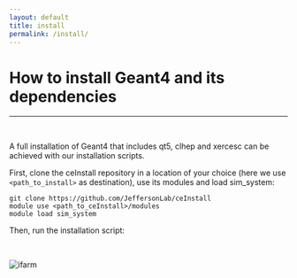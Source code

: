 ```yaml
---
layout: default
title: install 
permalink: /install/
---
```





# How to install Geant4 and its dependencies

---

<br/>


A full installation of Geant4 that includes qt5, clhep and xercesc can be achieved with our installation scripts.

First, clone the ceInstall repository in a location of your choice (here we use `<path_to_install>` as destination), use its modules and load sim_system:


```shell
git clone https://github.com/JeffersonLab/ceInstall
module use <path_to_ceInstall>/modules
module load sim_system
```



Then, run the installation script:

<script src="/g4home/assets/copyCode.js"></script>

<br/>


![ifarm](../assets/gifs/ifarm.gif)


